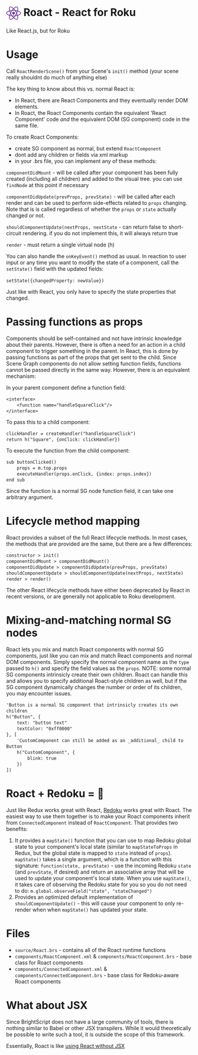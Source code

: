 <h1><img src="./assets/roact-logo2.png" width="40" style="vertical-align:middle;"/> Roact - React for Roku</h1>

Like React.js, but for Roku

# Usage

Call `RoactRenderScene()` from your Scene's `init()` method
(your scene really shouldnt do much of anything else)


The key thing to know about this vs. normal React is:
- In React, there are React Components and they eventually render DOM elements.
- In Roact, the Roact Components contain the equivalent 'React Component' code *and* the equivalent DOM (SG component) code in the same file.

To create Roact Components:
- create SG component as normal, but extend `RoactComponent`
- dont add any children or fields via xml markup
- in your .brs file, you can implement any of these methods:

`componentDidMount` - will be called after your component has been fully created (including all children) and added to the visual tree. you can use `findNode` at this point if necessary

`componentDidUpdate(prevProps, prevState)` - will be called after each render and can be used to perform side-effects related to `props` changing. Note that is is called regardless of whether the `props` or `state` actually changed or not.

`shouldComponentUpdate(nextProps, nextState` - can return false to short-circuit rendering. if you do not implement this, it will always return true

`render` - must return a single virtual node (h)

You can also handle the `onKeyEvent()` method as usual. In reaction to user input or any time you want to modify the state of a component, call the `setState()` field with the updated fields:

`setState({changedProperty: newValue})`

Just like with React, you only have to specify the state properties that changed.

# Passing functions as props

Components should be self-contained and not have intrinsic knowledge about their parents. However, there is often a need for an action in a child component to trigger something in the parent. In React, this is done by passing functions as part of the props that get sent to the child. Since Scene Graph components do not allow setting function fields, functions cannot be passed directly in the same way. However, there is an equivalent mechanism:

In your parent component define a function field:

    <interface>
        <function name="handleSquareClick"/>
    </interface>

To pass this to a child component:

    clickHandler = createHandler("handleSquareClick")
    return h("Square", {onClick: clickHandler})

To execute the function from the child component:

    sub buttonClicked()
        props = m.top.props
        executeHandler(props.onClick, {index: props.index})
    end sub

Since the function is a normal SG node function field, it can take one arbitrary argument.


# Lifecycle method mapping

Roact provides a subset of the full React lifecycle methods. In most cases, the methods that are provided are the same, but there are a few differences:

    constructor > init()
    componentDidMount > componentDidMount()
    componentDidUpdate > componentDidUpdate(prevProps, prevState)
    shouldComponentUpdate > shouldComponentUpdate(nextProps, nextState)
    render > render()

The other React lifecycle methods have either been deprecated by React in recent versions, or are generally not applicable to Roku development.

# Mixing-and-matching normal SG nodes

Roact lets you mix and match Roact components with normal SG components, just like you can mix and match React components and normal DOM components. Simply specify the normal component name as the `type` passed to `h()` and specify the field values as the `props`. NOTE: some normal SG components intrinsicly create their own children. Roact can handle this and allows you to specify additional Roact-style children as well, but if the SG component dynamically changes the number or order of its children, you may encounter issues.

    'Button is a normal SG component that intrinsicly creates its own children
    h("Button", {
        text: "button text"
        textColor: "0xff0000"
    }, [
        'CustomComponent can still be added as an _additional_ child to Button
        h("CustomComponent", {
            blink: true
        })
    ])

# Roact + Redoku = 💖

Just like Redux works great with React, [Redoku](https://github.com/briandunnington/Redoku) works great with Roact. The easiest way to use them together is to make your Roact components inherit from `ConnectedComponent` instead of `RoactComponent`. That provides two benefits:

1. It provides a `mapState()` function that you can use to map Redoku global state to your component's local state (similar to `mapStateToProps` in Redux, but the global state is mapped to `state` instead of `props`). `mapState()` takes a single argument, which is a function with this signature: `function(state, prevState)` - use the incoming Redoku `state` (and `prevState`, if desired) and return an associative array that will be used to update your component's local state.
When you use `mapState()`, it takes care of observing the Redoku state for you so you do not need to do:
`m.global.observeField("state", "stateChanged")`
2. Provides an optimized default implementation of `shouldComponentUpdate()` - this will cause your component to only re-render when when `mapState()` has updated your state. 

# Files

- `source/Roact.brs` - contains all of the Roact runtime functions
- `components/RoactComponent.xml` & `components/RoactComponent.brs` - base class for Roact components
- `components/ConnectedComponent.xml` & `components/ConnectedComponent.brs` - base class for Redoku-aware Roact components

# What about JSX

Since BrightScript does not have a large community of tools, there is nothing similar to Babel or other JSX transpilers. While it would theoretically be possible to write such a tool, it is outside the scope of this framework.

Essentially, Roact is like [using React without JSX](https://reactjs.org/docs/react-without-jsx.html)
